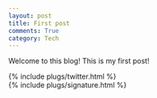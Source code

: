 ```yaml
---
layout: post
title: First post
comments: True
category: Tech
---
```

Welcome to this blog! This is my first post!

{% include plugs/twitter.html %}  
{% include plugs/signature.html %}  
